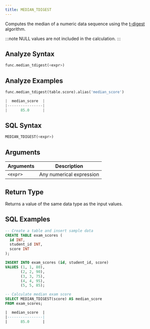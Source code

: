 ```yaml
---
title: MEDIAN_TDIGEST
---
```


Computes the median of a numeric data sequence using the [t-digest](https://github.com/tdunning/t-digest/blob/master/docs/t-digest-paper/histo.pdf) algorithm.

:::note
NULL values are not included in the calculation.
:::

## Analyze Syntax

```python
func.median_tdigest(<expr>)
```

## Analyze Examples
```python
func.median_tdigest(table.score).alias('median_score')

|  median_score  |
|----------------|
|      85.0      |
```

## SQL Syntax

```sql
MEDIAN_TDIGEST(<expr>)
```

## Arguments

| Arguments | Description              |
|-----------|--------------------------|                                                                                                                 
| `<expr>`  | Any numerical expression |                                                                                                     

## Return Type

Returns a value of the same data type as the input values.

## SQL Examples

```sql
-- Create a table and insert sample data
CREATE TABLE exam_scores (
  id INT,
  student_id INT,
  score INT
);

INSERT INTO exam_scores (id, student_id, score)
VALUES (1, 1, 80),
       (2, 2, 90),
       (3, 3, 75),
       (4, 4, 95),
       (5, 5, 85);

-- Calculate median exam score
SELECT MEDIAN_TDIGEST(score) AS median_score
FROM exam_scores;

|  median_score  |
|----------------|
|      85.0      |
```